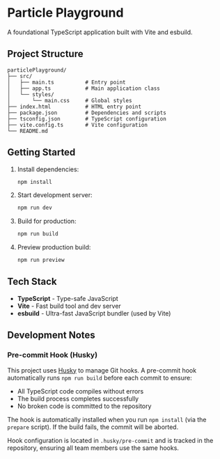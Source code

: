 # Particle Playground

A foundational TypeScript application built with Vite and esbuild.

## Project Structure

```
particlePlayground/
├── src/
│   ├── main.ts          # Entry point
│   ├── app.ts           # Main application class
│   └── styles/
│       └── main.css     # Global styles
├── index.html           # HTML entry point
├── package.json         # Dependencies and scripts
├── tsconfig.json        # TypeScript configuration
├── vite.config.ts       # Vite configuration
└── README.md
```

## Getting Started

1. Install dependencies:
   ```bash
   npm install
   ```

2. Start development server:
   ```bash
   npm run dev
   ```

3. Build for production:
   ```bash
   npm run build
   ```

4. Preview production build:
   ```bash
   npm run preview
   ```

## Tech Stack

- **TypeScript** - Type-safe JavaScript
- **Vite** - Fast build tool and dev server
- **esbuild** - Ultra-fast JavaScript bundler (used by Vite)

## Development Notes

### Pre-commit Hook (Husky)

This project uses [Husky](https://typicode.github.io/husky/) to manage Git hooks. A pre-commit hook automatically runs `npm run build` before each commit to ensure:
- All TypeScript code compiles without errors
- The build process completes successfully
- No broken code is committed to the repository

The hook is automatically installed when you run `npm install` (via the `prepare` script). If the build fails, the commit will be aborted.

Hook configuration is located in `.husky/pre-commit` and is tracked in the repository, ensuring all team members use the same hooks.
